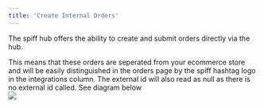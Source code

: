 ```yaml
---
title: 'Create Internal Orders'
---
```


The spiff hub offers the ability to create and submit orders directly via the hub. 

This means that these orders are seperated from your ecommerce store and will be easily distinguished in the orders page by the spiff hashtag logo in the integrations column. The external id will also read as null as there is no external id called.  See diagram below  
![](https://help.spiff.com.au/user/pages/05.order-routing/06.create-internal-orders/Screen%20Shot%202020-11-18%20at%208.25.08%20am.png)
